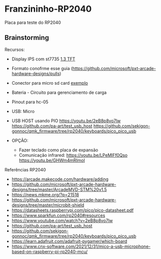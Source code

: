 # Franzininho-RP2040

Placa para teste do RP2040

## Brainstorming

Recursos:
- Display IPS com st7735 [1.3 TFT](https://pt.aliexpress.com/item/4001282467099.html?spm=a2g0o.productlist.0.0.2600479fzkLFuy&algo_pvid=41604a7a-2572-4824-af54-ab23fa447bef&algo_exp_id=41604a7a-2572-4824-af54-ab23fa447bef-2&pdp_ext_f=%7B%22sku_id%22%3A%2212000017591977476%22%7D&pdp_pi=-1%3B15.47%3B-1%3B-1%40salePrice%3BBRL%3Bsearch-mainSearch)
- Formato conofrme esse guia (https://github.com/microsoft/pxt-arcade-hardware-designs/pulls)
- Conector para micro sd card [exemplo](https://pt.aliexpress.com/item/1005002327556213.html?spm=a2g0o.productlist.0.0.5e17d13bajhceq&algo_pvid=1e473f28-a7a4-45c7-b086-8bc26ea62537&algo_exp_id=1e473f28-a7a4-45c7-b086-8bc26ea62537-2&pdp_ext_f=%7B%22sku_id%22%3A%2212000020103778220%22%7D&pdp_pi=-1%3B1.66%3B-1%3B2221%40salePrice%3BBRL%3Bsearch-mainSearch)
- Bateria - Circuito para gerenciamento de carga
- Pinout para hc-05
- USB: Micro
- USB HOST usando PIO 
    https://youtu.be/2eB8p8vo7lw
    https://github.com/pa-art/test_usb_host
    https://github.com/sekigon-gonnoc/qmk_firmware/tree/rp2040/keyboards/pico_pico_usb
   
 - OPÇÃO:
    - Fazer teclado como placa de expansão
    - Comunicação infrared: https://youtu.be/LPeMlFf0Qso  https://youtu.be/GHWm4mRImoI
 
Referências
RP2040

- https://arcade.makecode.com/hardware/adding
- https://github.com/microsoft/pxt-arcade-hardware-designs/tree/master/ArcadeMVD-STM%20v1.5
- https://news.mkme.org/?p=21518
- https://github.com/microsoft/pxt-arcade-hardware-designs/tree/master/microbit-shield
- https://datasheets.raspberrypi.com/pico/pico-datasheet.pdf
- https://www.sparkfun.com/rp2040#resources
- https://www.youtube.com/watch?v=2eB8p8vo7lw
- https://github.com/pa-art/test_usb_host
- https://github.com/sekigon-gonnoc/qmk_firmware/tree/rp2040/keyboards/pico_pico_usb
- https://learn.adafruit.com/adafruit-pygamer/which-board
- https://www.cnx-software.com/2021/12/31/mico-a-usb-microphone-based-on-raspberry-pi-rp2040-mcu/
